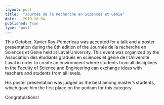 ```yaml
---
layout: post
title:  "Journée de la Recherche en Sciences et Génie"
date:   2019-10-04
published: True
type: "post"
---
```


This October, Xavier Roy-Pomerleau was accepted for a talk and a poster presentation during the 8th edition of the Journée de la recherche en Sciences et Génie held at Laval University. This event was organized by the Association des étudiants gradués en sciences et génie de l'Université Laval in order to create an environment where students from all disciplines in the Faculty of Science and Engineering can exchange ideas with teachers and students from all levels.

His poster presentation was judged as the best among master’s students, which gave him the first place on the podium for this category.

Congratulations!